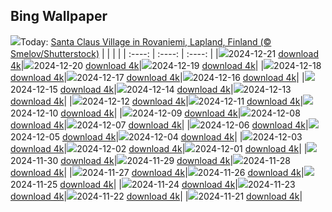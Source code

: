 ## Bing Wallpaper
![](./wallpaper/2024-12-21.jpg)Today: [Santa Claus Village in Rovaniemi, Lapland, Finland (© Smelov/Shutterstock)](./wallpaper/2024-12-21.jpg)
|      |      |      |
| :----: | :----: | :----: |
|![](./wallpaper/2024-12-21_sm.jpg)2024-12-21 [download 4k](./wallpaper/2024-12-21.jpg)|![](./wallpaper/2024-12-20_sm.jpg)2024-12-20 [download 4k](./wallpaper/2024-12-20.jpg)|![](./wallpaper/2024-12-19_sm.jpg)2024-12-19 [download 4k](./wallpaper/2024-12-19.jpg)|
|![](./wallpaper/2024-12-18_sm.jpg)2024-12-18 [download 4k](./wallpaper/2024-12-18.jpg)|![](./wallpaper/2024-12-17_sm.jpg)2024-12-17 [download 4k](./wallpaper/2024-12-17.jpg)|![](./wallpaper/2024-12-16_sm.jpg)2024-12-16 [download 4k](./wallpaper/2024-12-16.jpg)|
|![](./wallpaper/2024-12-15_sm.jpg)2024-12-15 [download 4k](./wallpaper/2024-12-15.jpg)|![](./wallpaper/2024-12-14_sm.jpg)2024-12-14 [download 4k](./wallpaper/2024-12-14.jpg)|![](./wallpaper/2024-12-13_sm.jpg)2024-12-13 [download 4k](./wallpaper/2024-12-13.jpg)|
|![](./wallpaper/2024-12-12_sm.jpg)2024-12-12 [download 4k](./wallpaper/2024-12-12.jpg)|![](./wallpaper/2024-12-11_sm.jpg)2024-12-11 [download 4k](./wallpaper/2024-12-11.jpg)|![](./wallpaper/2024-12-10_sm.jpg)2024-12-10 [download 4k](./wallpaper/2024-12-10.jpg)|
|![](./wallpaper/2024-12-09_sm.jpg)2024-12-09 [download 4k](./wallpaper/2024-12-09.jpg)|![](./wallpaper/2024-12-08_sm.jpg)2024-12-08 [download 4k](./wallpaper/2024-12-08.jpg)|![](./wallpaper/2024-12-07_sm.jpg)2024-12-07 [download 4k](./wallpaper/2024-12-07.jpg)|
|![](./wallpaper/2024-12-06_sm.jpg)2024-12-06 [download 4k](./wallpaper/2024-12-06.jpg)|![](./wallpaper/2024-12-05_sm.jpg)2024-12-05 [download 4k](./wallpaper/2024-12-05.jpg)|![](./wallpaper/2024-12-04_sm.jpg)2024-12-04 [download 4k](./wallpaper/2024-12-04.jpg)|
|![](./wallpaper/2024-12-03_sm.jpg)2024-12-03 [download 4k](./wallpaper/2024-12-03.jpg)|![](./wallpaper/2024-12-02_sm.jpg)2024-12-02 [download 4k](./wallpaper/2024-12-02.jpg)|![](./wallpaper/2024-12-01_sm.jpg)2024-12-01 [download 4k](./wallpaper/2024-12-01.jpg)|
|![](./wallpaper/2024-11-30_sm.jpg)2024-11-30 [download 4k](./wallpaper/2024-11-30.jpg)|![](./wallpaper/2024-11-29_sm.jpg)2024-11-29 [download 4k](./wallpaper/2024-11-29.jpg)|![](./wallpaper/2024-11-28_sm.jpg)2024-11-28 [download 4k](./wallpaper/2024-11-28.jpg)|
|![](./wallpaper/2024-11-27_sm.jpg)2024-11-27 [download 4k](./wallpaper/2024-11-27.jpg)|![](./wallpaper/2024-11-26_sm.jpg)2024-11-26 [download 4k](./wallpaper/2024-11-26.jpg)|![](./wallpaper/2024-11-25_sm.jpg)2024-11-25 [download 4k](./wallpaper/2024-11-25.jpg)|
|![](./wallpaper/2024-11-24_sm.jpg)2024-11-24 [download 4k](./wallpaper/2024-11-24.jpg)|![](./wallpaper/2024-11-23_sm.jpg)2024-11-23 [download 4k](./wallpaper/2024-11-23.jpg)|![](./wallpaper/2024-11-22_sm.jpg)2024-11-22 [download 4k](./wallpaper/2024-11-22.jpg)|
|![](./wallpaper/2024-11-21_sm.jpg)2024-11-21 [download 4k](./wallpaper/2024-11-21.jpg)|